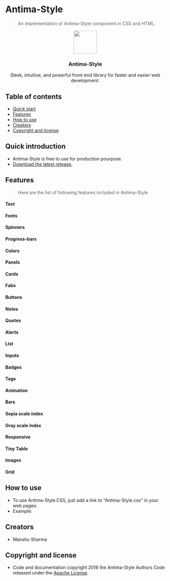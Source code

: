 
# Antima-Style

>An implementation of Antima-Style component in CSS and HTML.

<p align="center">
<img src="" alt="" width=72 height=72>
</a>
<h3 align="center">Antima-Style</h3>
<p align="center">
Sleek, intuitive, and powerful front-end library for faster and easier web development.
<br>
  
  
## Table of contents

- [Quick start](#quick-introduction)
- [Features](#features)
- [How to use](#how-to-use)
- [Creators](#creators)
- [Copyright and license](#copyright-and-license)


## Quick introduction
- Antima-Style is free to use for production pourpose.
- [Download the latest release.](https://github.com/Manshu-Sharma/Antima-Style.git)

## Features
>Here are the list of following features included in Antima-Style
#### Text
#### Fonts
#### Spinners
#### Progress-bars
#### Colors
#### Panels
#### Cards
#### Fabs
#### Buttons
#### Notes
#### Quotes
#### Alerts
#### List
#### Inputs
#### Badges 
#### Tags
#### Animation
#### Bars
#### Sepia scale index 
#### Gray scale index
#### Responsive
#### Tiny Table
#### Images
#### Grid


## How to use
- To use Antima-Style.CSS, just add a link to "Antima-Style.css" in your web pages:
- Example:

## Creators
- Manshu Sharma

## Copyright and license
- Code and documentation copyright 2018 the Antima-Style Authors Code released under the [Apache License](https://github.com/Manshu-Sharma/Antima-Style/blob/master/LICENSE).
